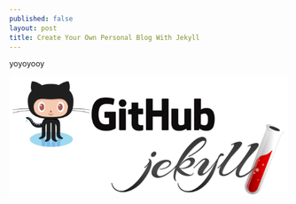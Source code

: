 ```yaml
---
published: false
layout: post
title: Create Your Own Personal Blog With Jekyll 
---
```

yoyoyooy


![jekyll and github](../images/jekyll_github.png)

